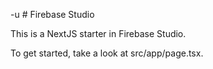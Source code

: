 -u # Firebase Studio

This is a NextJS starter in Firebase Studio.

To get started, take a look at src/app/page.tsx.
